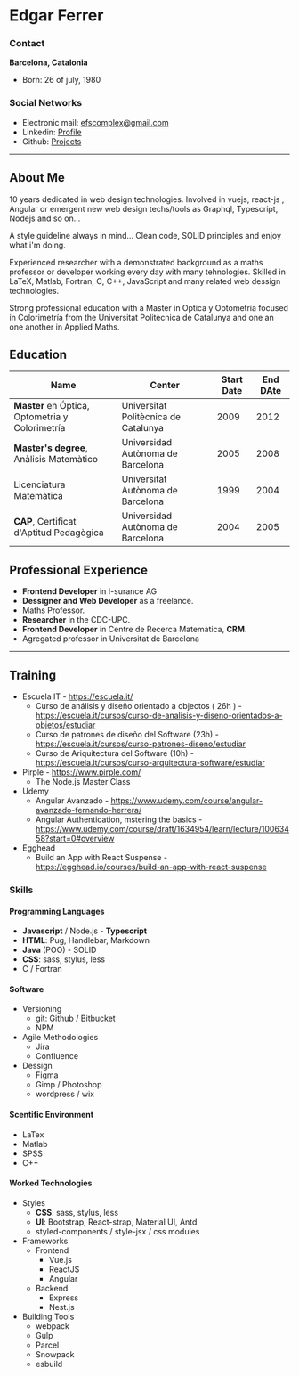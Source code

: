 # **Edgar Ferrer**

### **Contact**

**Barcelona, Catalonia**
-   Born: 26 of july, 1980

### **Social Networks**

-   Electronic mail: [efscomplex@gmail.com](mailto:efscomplex@gmail.com)
-   Linkedin: [Profile](https://www.linkedin.com/in/edgar-ferrer-8499517b)
-   Github: [Projects](https://github.com/efscomplex)

---

## **About Me**

10 years dedicated in web design technologies. Involved in vuejs, react-js , Angular or emergent new web design techs/tools as Graphql, Typescript, Nodejs and so on...

A style guideline always in mind... Clean code, SOLID principles and enjoy what i'm doing.

Experienced researcher with a demonstrated background as a maths professor or developer working every day with many tehnologies. Skilled in LaTeX, Matlab, Fortran, C, C++, JavaScript and many related web dessign technologies.

Strong professional education with a Master in Optica y Optometria focused in Colorimetría from the Universitat Politècnica de Catalunya and one an one another in Applied Maths.

## Education

| Name                                      | Center                  | Start Date | End DAte |
| ------------------------------------------- | ------------------------------------ | ------------- | ------------------- |
| **Master** en Óptica, Optometria y Colorimetría | Universitat Politècnica de Catalunya | 2009          | 2012                |
| **Master's degree**, Anàlisis Matemàtico        | Universidad Autònoma de Barcelona    | 2005          | 2008                |
| Licenciatura Matemàtica                     | Universitat Autònoma de Barcelona    | 1999          | 2004                |
| **CAP**, Certificat d'Aptitud Pedagògica        | Universidad Autònoma de Barcelona    | 2004          | 2005                |

## **Professional Experience**

-   **Frontend Developer** in I-surance AG
-  **Dessigner and Web Developer** as a freelance.
-   Maths Professor.
-   **Researcher** in the CDC-UPC.
-   **Frontend Developer** in Centre de Recerca Matemàtica, **CRM**.
-   Agregated professor in Universitat de Barcelona
---

## Training
 
 - Escuela IT - https://escuela.it/
   - Curso de análisis y diseño orientado a objectos ( 26h ) - https://escuela.it/cursos/curso-de-analisis-y-diseno-orientados-a-objetos/estudiar
   - Curso de patrones de diseño del Software (23h) - https://escuela.it/cursos/curso-patrones-diseno/estudiar
   - Curso de Ariquitectura del Software (10h) - https://escuela.it/cursos/curso-arquitectura-software/estudiar
- Pirple - https://www.pirple.com/  
   - The Node.js Master Class
- Udemy
   - Angular Avanzado - https://www.udemy.com/course/angular-avanzado-fernando-herrera/
   - Angular Authentication, mstering the basics - https://www.udemy.com/course/draft/1634954/learn/lecture/10063458?start=0#overview
- Egghead
   - Build an App with React Suspense - https://egghead.io/courses/build-an-app-with-react-suspense

### **Skills**

#### Programming Languages

-   **Javascript** / Node.js - **Typescript**
-   **HTML**: Pug, Handlebar, Markdown
- **Java** (POO) - SOLID
-   **CSS**: sass, stylus, less
-   C / Fortran

#### Software

-   Versioning
    -   git: Github / Bitbucket
    -   NPM
-   Agile Methodologies
    -   Jira
    -   Confluence
- Dessign
   - Figma
   - Gimp / Photoshop
   - wordpress / wix

#### Scentific Environment
   -   LaTex
   -   Matlab
   -   SPSS
   -   C++

#### Worked Technologies
-   Styles
    -   **CSS**: sass, stylus, less
    -   **UI**: Bootstrap, React-strap, Material UI, Antd
    -   styled-components / style-jsx / css modules
-   Frameworks
    -   Frontend
        -   Vue.js
        -   ReactJS
        -   Angular
    -   Backend
        -   Express
        -   Nest.js
-   Building Tools
    -   webpack
    - Gulp
    -   Parcel
    -   Snowpack
    -   esbuild
